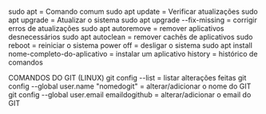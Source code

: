 sudo apt = Comando comum
sudo apt update = Verificar atualizações
sudo apt upgrade = Atualizar o sistema
sudo apt upgrade --fix-missing = corrigir erros de atualizações
sudo apt autoremove = remover aplicativos desnecessários
sudo apt autoclean = remover cachês de aplicativos
sudo reboot = reiniciar o sistema
power off = desligar o sistema
sudo apt install nome-completo-do-aplicativo = instalar um aplicativo
history = histórico de comandos

COMANDOS DO GIT (LINUX)
git config --list = listar alterações feitas
git config --global user.name "nomedogit" = alterar/adicionar o nome do GIT
git config --global user.email emaildogithub = alterar/adicionar o email do GIT
